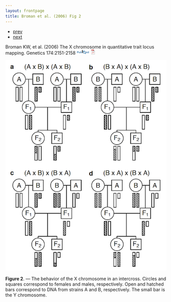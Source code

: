 ```yaml
---
layout: frontpage
title: Broman et al. (2006) Fig 2
---
```


<div class="navbar">
  <div class="navbar-inner">
      <ul class="nav">
          <li><a href="interfer_fig1.html">prev</a></li>
          <li><a href="mousebc_fig3.html">next</a></li>
      </ul>
  </div>
</div>

Broman KW, et al. (2006)  The X chromosome
in quantitative trait locus mapping.  Genetics 174:2151-2158
[![PubMed](../pubmed-icon.png)](http://www.ncbi.nlm.nih.gov/pubmed/17028340)
[![pdf (169k)](../pdf-icon.png)](http://www.biostat.wisc.edu/~kbroman/publications/xchr.pdf)

![Broman et al. (2006) Fig 2](../../assets/bigpubpics/xchr_fig2_lg.png)

**Figure 2**. &mdash; The behavior of the X chromosome in an intercross.
Circles and squares correspond to females and males, respectively.
Open and hatched bars correspond to DNA from
strains A and B, respectively. The small bar is the Y chromosome.
